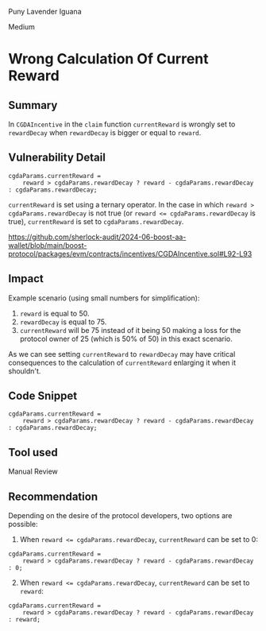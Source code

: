 Puny Lavender Iguana

Medium

# Wrong Calculation Of Current Reward

## Summary
In `CGDAIncentive` in the `claim` function `currentReward` is wrongly set to `rewardDecay` when `rewardDecay` is bigger or equal to `reward`.

## Vulnerability Detail
```solidity
cgdaParams.currentReward =
    reward > cgdaParams.rewardDecay ? reward - cgdaParams.rewardDecay : cgdaParams.rewardDecay;
```

`currentReward` is set using a ternary operator. In the case in which `reward > cgdaParams.rewardDecay` is not true (or `reward <= cgdaParams.rewardDecay` is true), `currentReward` is set to `cgdaParams.rewardDecay`.

https://github.com/sherlock-audit/2024-06-boost-aa-wallet/blob/main/boost-protocol/packages/evm/contracts/incentives/CGDAIncentive.sol#L92-L93

## Impact
Example scenario (using small numbers for simplification):
1. `reward` is equal to 50.
2. `rewardDecay` is equal to 75.
3. `currentReward` will be 75 instead of it being 50 making a loss for the protocol owner of 25 (which is 50% of 50) in this exact scenario.

As we can see setting `currentReward` to `rewardDecay` may have critical consequences to the calculation of `currentReward` enlarging it when it shouldn't.

## Code Snippet
```solidity
cgdaParams.currentReward =
    reward > cgdaParams.rewardDecay ? reward - cgdaParams.rewardDecay : cgdaParams.rewardDecay;
```

## Tool used
Manual Review

## Recommendation
Depending on the desire of the protocol developers, two options are possible:

1. When `reward <= cgdaParams.rewardDecay`, `currentReward` can be set to 0:
```solidity
cgdaParams.currentReward =
    reward > cgdaParams.rewardDecay ? reward - cgdaParams.rewardDecay : 0;
```

2. When `reward <= cgdaParams.rewardDecay`, `currentReward` can be set to `reward`:
```solidity
cgdaParams.currentReward =
    reward > cgdaParams.rewardDecay ? reward - cgdaParams.rewardDecay : reward;
```
